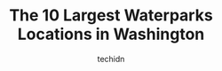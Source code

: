 ---
layout: ampstory
image: https://i0.wp.com/paketmu.com/wp-content/uploads/2023/06/ruston-spraypark-0-in-washington-1686366743.jpeg?resize=640,853
author: techidn
featured: false
description: Explore the diverse Waterpark scene in Washington, home to an incredible selection of 10 establishments catering to every taste. Whether youre in search of iconic favorites or undiscovered 
title: The 10 Largest Waterparks Locations in Washington
cover:
   title: The 10 Largest Waterparks Locations in Washington
   subtitle: RICKPATE
   background: https://paketmu.com/wp-content/uploads/2023/06/ruston-spraypark-0-in-washington-1686366743.jpeg

pages: 
 - layout: thirds
   top: <h1>#1 Great Wolf Lodge Water Park | Grand Mound</h1>
   bottom: "<p>The experience was horrible from the moment we walked into the door. I went to check in and was told that our room was not ready. Check in time says anytime after 4. I ar</p>"
   background: https://paketmu.com/wp-content/uploads/2023/06/ruston-spraypark-1-in-washington-1686366744.jpeg
   backgroundblur: true
 - layout: thirds
   top: <h1>#2 Wild Waves Theme and Water Park</h1>
   bottom: "<p>Nice park with water rides, normal rides. Catering to toddlers to adults youll have something youll enjoy.Make sure you are getting change of clothes, water bottles and</p>"
   background: https://paketmu.com/wp-content/uploads/2023/06/ruston-spraypark-2-in-washington-1686366745.jpeg
   cta:
      link: https://paketmu.com/the-10-largest-waterparks-locations-in-washington/
      text: The 10 Largest Waterparks Locations in Washington
 - layout: thirds
   top: <h1>#3 Slidewaters</h1>
   bottom: "<p>If you have kids and want to enjoy Eastern Washington summer weather, you will love it! There is everything you need for children to enjoy the water slides. Despite its c</p>"
   background: https://paketmu.com/wp-content/uploads/2023/06/ruston-spraypark-3-in-washington-1686366745.png
   cta:
      link: https://paketmu.com/the-10-largest-waterparks-locations-in-washington/
      text: The 10 Largest Waterparks Locations in Washington
 - layout: thirds
   top: <h1>#4 Surf n Slide Water Park</h1>
   bottom: "<p>401 W 4th Ave, Moses Lake, WA 98837, United States</p>"
   background: https://images.unsplash.com/photo-1609083590460-7b8cc0ca65f8?ixlib=rb-4.0.3&ixid=MnwxMjA3fDB8MHxwaG90by1wYWdlfHx8fGVufDB8fHx8&auto=format&fit=crop&w=640&h=853&q=80
   cta:
      link: https://paketmu.com/the-10-largest-waterparks-locations-in-washington/
      text: The 10 Largest Waterparks Locations in Washington
 - layout: thirds
   top: <h1>#5 Kandle Park</h1>
   bottom: "<p>2323 N Shirley St, Tacoma, WA 98407, United States</p>"
   background: https://images.unsplash.com/photo-1552083974-186346191183?ixlib=rb-4.0.3&ixid=MnwxMjA3fDB8MHxwaG90by1wYWdlfHx8fGVufDB8fHx8&auto=format&fit=crop&w=640&h=853&q=80
   cta:
      link: https://paketmu.com/the-10-largest-waterparks-locations-in-washington/
      text: The 10 Largest Waterparks Locations in Washington
 - layout: thirds
   top: <h1>#6 Crossroads Water Spray Playground</h1>
   bottom: "<p>999 164th Ave NE, Bellevue, WA 98008, United States</p>"
   background: https://images.unsplash.com/photo-1618556658017-fd9c732d1360?ixlib=rb-4.0.3&ixid=MnwxMjA3fDB8MHxwaG90by1wYWdlfHx8fGVufDB8fHx8&auto=format&fit=crop&w=640&h=853&q=80
   cta:
      link: https://paketmu.com/the-10-largest-waterparks-locations-in-washington/
      text: The 10 Largest Waterparks Locations in Washington
 - layout: thirds
   top: <h1>#7 Birch Bay Waterslides</h1>
   bottom: "<p>4874 Birch Bay Lynden Rd, Blaine, WA 98230, United States</p>"
   background: https://images.unsplash.com/photo-1533998839656-76f5e4b2bccb?ixlib=rb-4.0.3&ixid=MnwxMjA3fDB8MHxwaG90by1wYWdlfHx8fGVufDB8fHx8&auto=format&fit=crop&w=640&h=853&q=80
   cta:
      link: https://paketmu.com/the-10-largest-waterparks-locations-in-washington/
      text: The 10 Largest Waterparks Locations in Washington
 - layout: thirds
   middle: Continue reading...
   background: https://images.unsplash.com/photo-1620421680010-0766ff230392?ixlib=rb-4.0.3&ixid=MnwxMjA3fDB8MHxwaG90by1wYWdlfHx8fGVufDB8fHx8&auto=format&fit=crop&w=640&h=853&q=80
   cta:
      link: https://paketmu.com/the-10-largest-waterparks-locations-in-washington/
      text: The 10 Largest Waterparks Locations in Washington
      
---